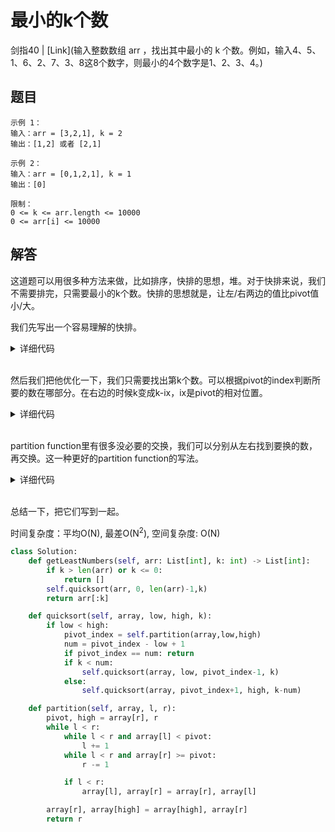# 最小的k个数
剑指40 | [Link](输入整数数组 arr ，找出其中最小的 k 个数。例如，输入4、5、1、6、2、7、3、8这8个数字，则最小的4个数字是1、2、3、4。)

## 题目

```
示例 1：
输入：arr = [3,2,1], k = 2
输出：[1,2] 或者 [2,1]

示例 2：
输入：arr = [0,1,2,1], k = 1
输出：[0]

限制：
0 <= k <= arr.length <= 10000
0 <= arr[i] <= 10000
```

## 解答
这道题可以用很多种方法来做，比如排序，快排的思想，堆。对于快排来说，我们不需要排完，只需要最小的k个数。快排的思想就是，让左/右两边的值比pivot值小/大。

我们先写出一个容易理解的快排。

<details>
<summary>详细代码</summary>

```python
class Solution:
    def getLeastNumbers(self, arr: List[int], k: int) -> List[int]:
        if k > len(arr) or k <= 0:
            return []
        self.quicksort(arr, 0, len(arr)-1)
        return arr[:k]

    def quicksort(self, array, low, high):
        if low < high:
            pivot_index = self.partition(array,low,high)
            self.quicksort(array, low, pivot_index-1)
            self.quicksort(array, pivot_index+1, high)

    def partition(self, nums, l, r):
        pivot = nums[r]
        i = l - 1
        for j in range(l, r):
            if nums[j] <= pivot:
                i += 1
                nums[i], nums[j] = nums[j], nums[i] # 只要小于pivot就放到左边
        nums[i + 1], nums[r] = nums[r], nums[i + 1] # 把pivot移到中间
        return i + 1
```
</details>
<br>

然后我们把他优化一下，我们只需要找出第k个数。可以根据pivot的index判断所要的数在哪部分。在右边的时候k变成k-ix，ix是pivot的相对位置。

<details>
<summary>详细代码</summary>

```python
def quicksort(self, array, low, high, k):
    if low < high:
        pivot_index = self.partition(array,low,high)
        ix = pivot_index - low + 1
        if pivot_index == ix: return
        if k < ix:
            self.quicksort(array, low, pivot_index-1, k)
        else:
            self.quicksort(array, pivot_index+1, high, k-ix)
```
</details>
<br>

partition function里有很多没必要的交换，我们可以分别从左右找到要换的数，再交换。这一种更好的partition function的写法。

<details>
<summary>详细代码</summary>

```python
def partition(self, array, l, r):
    pivot, high = array[r], r # 取最右为pivot， 记录最右index
    while l < r:
        # 找到，左右要交换的数
        while l < r and array[l] < pivot:
            l += 1
        while l < r and array[r] >= pivot:
            r -= 1
        # 交换
        if l < r:
            array[l], array[r] = array[r], array[l]
    # 把pivot的值放到中间
    array[r], array[high] = array[high], array[r]
    return r
```

</details>
<br>

总结一下，把它们写到一起。

时间复杂度：平均O(N), 最差O(N<sup>2</sup>), 空间复杂度: O(N)
```python
class Solution:
    def getLeastNumbers(self, arr: List[int], k: int) -> List[int]:
        if k > len(arr) or k <= 0:
            return []
        self.quicksort(arr, 0, len(arr)-1,k)
        return arr[:k]

    def quicksort(self, array, low, high, k):
        if low < high:
            pivot_index = self.partition(array,low,high)
            num = pivot_index - low + 1
            if pivot_index == num: return
            if k < num:
                self.quicksort(array, low, pivot_index-1, k)
            else:
                self.quicksort(array, pivot_index+1, high, k-num)

    def partition(self, array, l, r):
        pivot, high = array[r], r
        while l < r:
            while l < r and array[l] < pivot:
                l += 1
            while l < r and array[r] >= pivot:
                r -= 1

            if l < r:
                array[l], array[r] = array[r], array[l]

        array[r], array[high] = array[high], array[r]
        return r
```